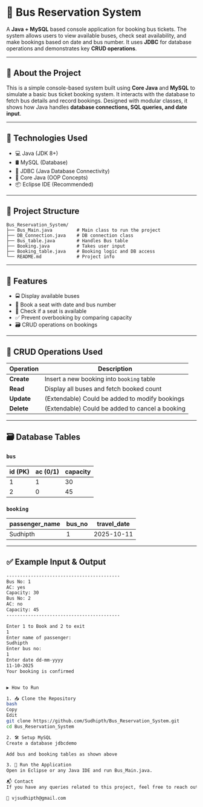 # 🚌 Bus Reservation System

A **Java + MySQL** based console application for booking bus tickets. The system allows users to view available buses, check seat availability, and make bookings based on date and bus number. It uses **JDBC** for database operations and demonstrates key **CRUD operations**.

---

## 📖 About the Project

This is a simple console-based system built using **Core Java** and **MySQL** to simulate a basic bus ticket booking system. It interacts with the database to fetch bus details and record bookings. Designed with modular classes, it shows how Java handles **database connections, SQL queries, and date input**.

---

## 🔧 Technologies Used

- 💻 Java (JDK 8+)
- 🛢️ MySQL (Database)
- 🔗 JDBC (Java Database Connectivity)
- 🧠 Core Java (OOP Concepts)
- 📦 Eclipse IDE (Recommended)

---

## 📂 Project Structure

```
Bus_Reservation_System/
├── Bus_Main.java         # Main class to run the project
├── DB_Connection.java    # DB connection class
├── Bus_table.java        # Handles Bus table
├── Booking.java          # Takes user input
├── Booking_table.java    # Booking logic and DB access
└── README.md             # Project info
```

---

## 📌 Features

- 🚍 Display available buses
- 👤 Book a seat with date and bus number
- 📅 Check if a seat is available
- ✅ Prevent overbooking by comparing capacity
- 🗃️ CRUD operations on bookings

---

## 🔄 CRUD Operations Used

| Operation | Description |
|----------|-------------|
| **Create** | Insert a new booking into `booking` table |
| **Read**   | Display all buses and fetch booked count |
| **Update** | (Extendable) Could be added to modify bookings |
| **Delete** | (Extendable) Could be added to cancel a booking |

---

## 🗃️ Database Tables

### `bus`

| id (PK) | ac (0/1) | capacity |
|---------|----------|----------|
| 1       | 1        | 30       |
| 2       | 0        | 45       |

### `booking`

| passenger_name | bus_no | travel_date |
|----------------|--------|-------------|
| Sudhipth       | 1      | 2025-10-11  |

---

## ✅ Example Input & Output

```bash
------------------------------------------
Bus No: 1
AC: yes
Capacity: 30
Bus No: 2
AC: no
Capacity: 45
------------------------------------------

Enter 1 to Book and 2 to exit
1
Enter name of passenger: 
Sudhipth
Enter bus no: 
1
Enter date dd-mm-yyyy
11-10-2025
Your booking is confirmed


▶️ How to Run

1. 📥 Clone the Repository
bash
Copy
Edit
git clone https://github.com/Sudhipth/Bus_Reservation_System.git
cd Bus_Reservation_System

2. 🛠️ Setup MySQL
Create a database jdbcdemo

Add bus and booking tables as shown above

3. 🚀 Run the Application
Open in Eclipse or any Java IDE and run Bus_Main.java.

📬 Contact
If you have any queries related to this project, feel free to reach out:

📧 vjsudhipth@gmail.com
